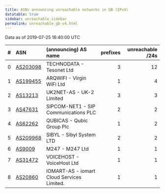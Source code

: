 ```yaml
---
title: ASNs announcing unreachable networks in GB (IPv4)
datatable: true
sidebar: unreachable_sidebar
permalink: unreachable_gb-v4.html
---
```


Data as of 2019-07-25 16:40:00 UTC


<div class="datatable-begin"></div>

|   # | ASN                                      | (announcing) AS name                       |   prefixes |   unreachable /24s |
|----:|:-----------------------------------------|:-------------------------------------------|-----------:|-------------------:|
|   0 | [AS203098](unreachable_AS203098-v4.html) | TECHNODATA - Tesonet Ltd                   |          3 |                 12 |
|   1 | [AS199455](unreachable_AS199455-v4.html) | ARQWIFI - Virgin WiFi Ltd                  |          1 |                  4 |
|   2 | [AS13213](unreachable_AS13213-v4.html)   | UK2NET-AS - UK-2 Limited                   |          3 |                  3 |
|   3 | [AS47631](unreachable_AS47631-v4.html)   | SIPCOM-NET1 - SIP Communications PLC       |          2 |                  2 |
|   4 | [AS62262](unreachable_AS62262-v4.html)   | QUBICAS - Qubic Group Plc                  |          1 |                  2 |
|   5 | [AS209968](unreachable_AS209968-v4.html) | SIBYL - Sibyl System LTD                   |          2 |                  2 |
|   6 | [AS9009](unreachable_AS9009-v4.html)     | M247 - M247 Ltd                            |          1 |                  1 |
|   7 | [AS31472](unreachable_AS31472-v4.html)   | VOICEHOST - VoiceHost Ltd                  |          1 |                  1 |
|   8 | [AS20860](unreachable_AS20860-v4.html)   | IOMART-AS - iomart Cloud Services Limited. |          1 |                  1 |

<div class="datatable-end"></div>